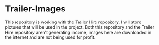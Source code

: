 # Trailer-Images
This repository is working with the Trailer Hire repository. I will store pictures that will be used in the project. Both this repository and the Trailer Hire repository aren't generating income, images here are downloaded in the internet and are not being used for profit.
